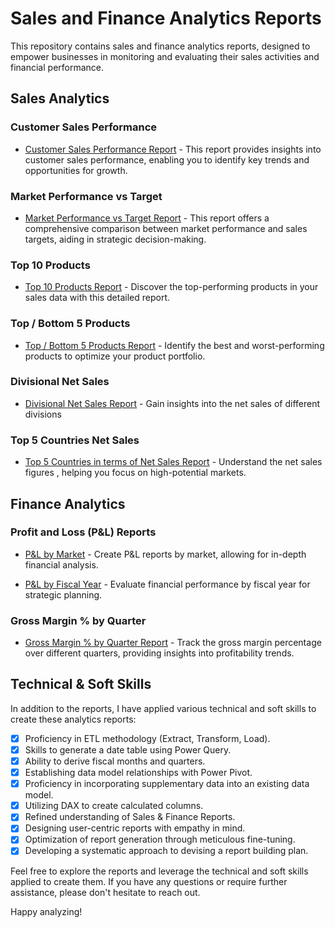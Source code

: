 # Sales and Finance Analytics Reports

This repository contains sales and finance analytics reports, designed to empower businesses in monitoring and evaluating their sales activities and financial performance.

## Sales Analytics

### Customer Sales Performance

- [Customer Sales Performance Report](link_to_report) - This report provides insights into customer sales performance, enabling you to identify key trends and opportunities for growth.

### Market Performance vs Target

- [Market Performance vs Target Report](link_to_report) - This report offers a comprehensive comparison between market performance and sales targets, aiding in strategic decision-making.

### Top 10 Products

- [Top 10 Products Report](link_to_report) - Discover the top-performing products in your sales data with this detailed report.

### Top / Bottom 5 Products

- [Top / Bottom 5 Products Report](link_to_report) - Identify the best and worst-performing products to optimize your product portfolio.

### Divisional Net Sales

- [Divisional Net Sales Report](link_to_report) - Gain insights into the net sales of different divisions
  

### Top 5 Countries Net Sales

- [Top 5 Countries in terms of Net Sales Report](link_to_report) - Understand the net sales figures , helping you focus on high-potential markets.

## Finance Analytics

### Profit and Loss (P&L) Reports

- [P&L by Market](link_to_report) - Create P&L reports by market, allowing for in-depth financial analysis.

- [P&L by Fiscal Year](link_to_report) - Evaluate financial performance by fiscal year for strategic planning.

### Gross Margin % by Quarter

- [Gross Margin % by Quarter Report](link_to_report) - Track the gross margin percentage over different quarters, providing insights into profitability trends.

## Technical & Soft Skills

In addition to the reports, I have applied various technical and soft skills to create these analytics reports:

- [x] Proficiency in ETL methodology (Extract, Transform, Load).
- [x] Skills to generate a date table using Power Query.
- [x] Ability to derive fiscal months and quarters.
- [x] Establishing data model relationships with Power Pivot.
- [x] Proficiency in incorporating supplementary data into an existing data model.
- [x] Utilizing DAX to create calculated columns.
- [x] Refined understanding of Sales & Finance Reports.
- [x] Designing user-centric reports with empathy in mind.
- [x] Optimization of report generation through meticulous fine-tuning.
- [x] Developing a systematic approach to devising a report building plan.

Feel free to explore the reports and leverage the technical and soft skills applied to create them. If you have any questions or require further assistance, please don't hesitate to reach out.

Happy analyzing!

